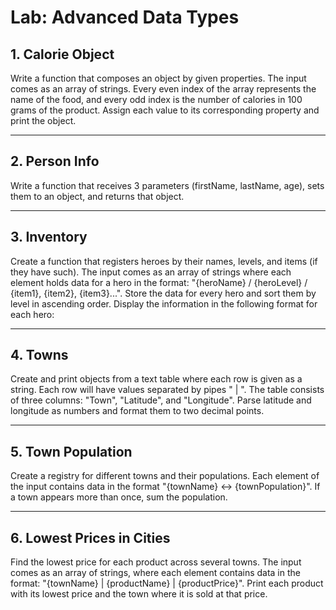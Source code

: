 # Lab: Advanced Data Types

## 1. Calorie Object
Write a function that composes an object by given properties. The input comes as an array of strings. Every even index of the array represents the name of the food, and every odd index is the number of calories in 100 grams of the product. Assign each value to its corresponding property and print the object.

---

## 2. Person Info
Write a function that receives 3 parameters (firstName, lastName, age), sets them to an object, and returns that object.

---

## 3. Inventory
Create a function that registers heroes by their names, levels, and items (if they have such). The input comes as an array of strings where each element holds data for a hero in the format: "{heroName} / {heroLevel} / {item1}, {item2}, {item3}...". Store the data for every hero and sort them by level in ascending order. Display the information in the following format for each hero:

---

## 4. Towns
Create and print objects from a text table where each row is given as a string. Each row will have values separated by pipes " | ". The table consists of three columns: "Town", "Latitude", and "Longitude". Parse latitude and longitude as numbers and format them to two decimal points.

---

## 5. Town Population
Create a registry for different towns and their populations. Each element of the input contains data in the format "{townName} <-> {townPopulation}". If a town appears more than once, sum the population.

---

## 6. Lowest Prices in Cities
Find the lowest price for each product across several towns. The input comes as an array of strings, where each element contains data in the format: "{townName} | {productName} | {productPrice}". Print each product with its lowest price and the town where it is sold at that price.



